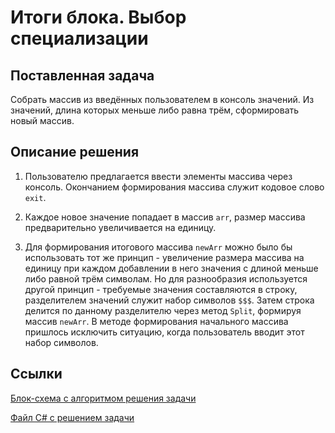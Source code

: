 # Итоги блока. Выбор специализации

## Поставленная задача

Собрать массив из введённых пользователем в консоль значений. Из значений, длина которых меньше либо равна трём, сформировать новый массив.

## Описание решения

1. Пользователю предлагается ввести элементы массива через консоль. Окончанием формирования массива служит кодовое слово `exit`.

2. Каждое новое значение попадает в массив `arr`, размер массива предварительно увеличивается на единицу.

3. Для формирования итогового массива `newArr` можно было бы использовать тот же принцип - увеличение размера массива на единицу при каждом добавлении в него значения с длиной меньше либо равной трём символам. Но для разнообразия используется другой принцип - требуемые значения составляются в строку, разделителем значений служит набор символов `$$$`. Затем строка делится по данному разделителю через метод `Split`, формируя массив `newArr`. В методе формирования начального массива пришлось исключить ситуацию, когда пользователь вводит этот набор символов. 

## Ссылки

[Блок-схема с алгоритмом решения задачи](algorithm.drawio)

[Файл C# с решением задачи](task/Program.cs)